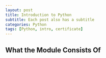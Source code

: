 ```yaml
---
layout: post
title: Introduction to Python
subtitle: Each post also has a subtitle
categories: Python
tags: [Python, intro, certificate]
---
```



## What the Module Consists Of
